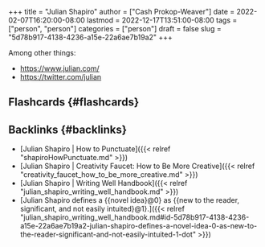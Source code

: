+++
title = "Julian Shapiro"
author = ["Cash Prokop-Weaver"]
date = 2022-02-07T16:20:00-08:00
lastmod = 2022-12-17T13:51:00-08:00
tags = ["person", "person"]
categories = ["person"]
draft = false
slug = "5d78b917-4138-4236-a15e-22a6ae7b19a2"
+++

Among other things:

-   <https://www.julian.com/>
-   <https://twitter.com/julian>


## Flashcards {#flashcards}


## Backlinks {#backlinks}

-   [Julian Shapiro | How to Punctuate]({{< relref "shapiroHowPunctuate.md" >}})
-   [Julian Shapiro | Creativity Faucet: How to Be More Creative]({{< relref "creativity_faucet_how_to_be_more_creative.md" >}})
-   [Julian Shapiro | Writing Well Handbook]({{< relref "julian_shapiro_writing_well_handbook.md" >}})
-   [Julian Shapiro defines a {{novel idea}@0} as {{new to the reader, significant, and not easily intuited}@1}.]({{< relref "julian_shapiro_writing_well_handbook.md#id-5d78b917-4138-4236-a15e-22a6ae7b19a2-julian-shapiro-defines-a-novel-idea-0-as-new-to-the-reader-significant-and-not-easily-intuited-1-dot" >}})
